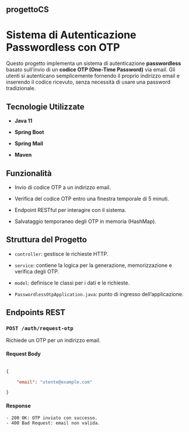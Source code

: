 ## progettoCS



# Sistema di Autenticazione Passwordless con OTP



Questo progetto implementa un sistema di autenticazione **passwordless** basato sull’invio di un **codice OTP (One-Time Password)** via email. Gli utenti si autenticano semplicemente fornendo il proprio indirizzo email e inserendo il codice ricevuto, senza necessità di usare una password tradizionale.



## Tecnologie Utilizzate



 - **Java 11**

 - **Spring Boot**

 - **Spring Mail**

 - **Maven**



 ## Funzionalità



 - Invio di codice OTP a un indirizzo email.

 - Verifica del codice OTP entro una finestra temporale di 5 minuti.

 - Endpoint RESTful per interagire con il sistema.

 - Salvataggio temporaneo degli OTP in memoria (HashMap).



 ## Struttura del Progetto



 - `controller`: gestisce le richieste HTTP.

 - `service`: contiene la logica per la generazione, memorizzazione e verifica degli OTP.

 - `model`: definisce le classi per i dati e le richieste.

 - `PasswordlessOtpApplication.java`: punto di ingresso dell’applicazione.



 ## Endpoints REST



 ### `POST /auth/request-otp`



Richiede un OTP per un indirizzo email.



 #### Request Body

```json

{

    "email": "utente@example.com"

}

```

 #### Response

    - 200 OK: OTP inviato con successo.
    - 400 Bad Request: email non valida.



